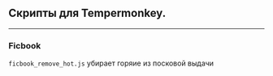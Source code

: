## Скрипты для Tempermonkey.

---

### Ficbook
`ficbook_remove_hot.js` убирает горяие из посковой выдачи
